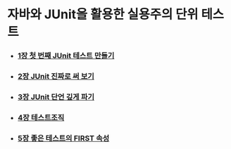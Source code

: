 # 자바와 JUnit을 활용한 실용주의 단위 테스트

- ### [1장 첫 번째 JUnit 테스트 만들기](Chapter01.md)
- ### [2장 JUnit 진짜로 써 보기](Chapter02.md)
- ### [3장 JUnit 단언 깊게 파기](Chapter03.md)
- ### [4장 테스트조직](Chapter04.md)
- ### [5장 좋은 테스트의 FIRST 속성](Chapter05.md)